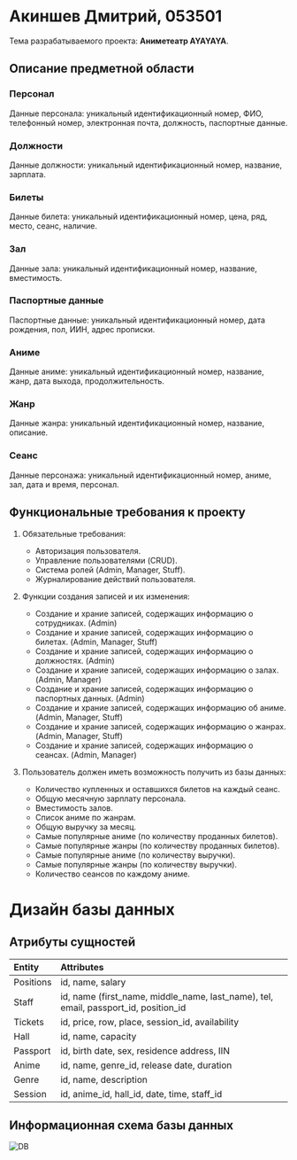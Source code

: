 # Акиншев Дмитрий, 053501

Тема разрабатываемого проекта: **Аниметеатр AYAYAYA**.

## Описание предметной области

### Персонал
Данные персонала: уникальный идентификационный номер, ФИО, телефонный номер, электронная почта, должность, паспортные данные.

### Должности
Данные должности: уникальный идентификационный номер, название, зарплата.

### Билеты
Данные билета: уникальный идентификационный номер, цена, ряд, место, сеанс, наличие.

### Зал
Данные зала: уникальный идентификационный номер, название, вместимость. 

### Паспортные данные
Паспортные данные: уникальный идентификационный номер, дата рождения, пол, ИИН, адрес прописки.

### Аниме
Данные аниме: уникальный идентификационный номер, название, жанр, дата выхода, продолжительность.

### Жанр
Данные жанра: уникальный идентификационный номер, название, описание.

### Сеанс
Данные персонажа: уникальный идентификационный номер, аниме, зал, дата и время, персонал.

## Функциональные требования к проекту

1. Обязательные требования:
    - Авторизация пользователя.
    - Управление пользователями (CRUD).
    - Система ролей (Admin, Manager, Stuff).
    - Журналирование действий пользователя.
  
2. Функции создания записей и их изменения:
    - Создание и храние записей, содержащих информацию о сотрудниках. (Admin)
    - Создание и храние записей, содержащих информацию о билетах. (Admin, Manager, Stuff)
    - Создание и храние записей, содержащих информацию о должностях. (Admin)
    - Создание и храние записей, содержащих информацию о залах. (Admin, Manager)
    - Создание и храние записей, содержащих информацию о паспортных данных. (Admin)
    - Создание и храние записей, содержащих информацию об аниме. (Admin, Manager, Stuff)
    - Создание и храние записей, содержащих информацию о жанрах. (Admin, Manager, Stuff)
    - Создание и храние записей, содержащих информацию о сеансах. (Admin, Manager)

3. Пользователь должен иметь возможность получить из базы данных:
    - Количество купленных и оставшихся билетов на каждый сеанс.
    - Общую месячную зарплату персонала.
    - Вместимость залов.
    - Список аниме по жанрам.
    - Общую выручку за месяц.
    - Самые популярные аниме (по количеству проданных билетов).
    - Самые популярные жанры (по количеству проданных билетов).
    - Самые популярные аниме (по количеству выручки).
    - Самые популярные жанры (по количеству выручки).
    - Количество сеансов по каждому аниме.

# Дизайн базы данных

## Атрибуты сущностей

| Entity  | Attributes  |
|:------------- |:--------------- |
| Positions        | id, name, salary |
| Staff         | id, name (first_name, middle_name, last_name), tel, email, passport_id, position_id|
| Tickets       | id, price, row, place, session_id, availability|
| Hall   | id, name, capacity|
| Passport     | id, birth date, sex, residence address, IIN        |
| Anime | id, name, genre_id, release date, duration        |
| Genre          | id, name, description     |
| Session        | id, anime_id, hall_id, date, time, staff_id       |

## Информационная схема базы данных 

![DB](https://user-images.githubusercontent.com/73168415/199344985-f8135463-b5fc-441c-abfc-67ae51d644f3.jpeg)

